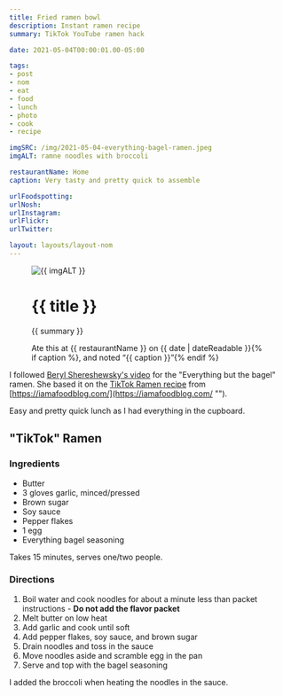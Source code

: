 ```yaml
---
title: Fried ramen bowl
description: Instant ramen recipe
summary: TikTok YouTube ramen hack

date: 2021-05-04T00:00:01.00-05:00

tags:
- post
- nom
- eat
- food
- lunch
- photo
- cook
- recipe

imgSRC: /img/2021-05-04-everything-bagel-ramen.jpeg
imgALT: ramne noodles with broccoli

restaurantName: Home
caption: Very tasty and pretty quick to assemble

urlFoodspotting: 
urlNosh: 
urlInstagram: 
urlFlickr:
urlTwitter: 

layout: layouts/layout-nom
---
```

<figure class="nom">
	<img class="u-photo img-border" src="{{ imgSRC }}" alt="{{ imgALT }}">
	<figcaption>
		<h1 class="title p-name">{{ title }}</h1>
		<p class="summary">{{ summary }}</p>
		<p>Ate this at {{ restaurantName }} on <time class="dt-published" datetime="{{ date | dateIso }}">{{ date | dateReadable }}</time>{% if caption %}, and noted <q class="">{{ caption }}</q>{% endif %}
	</figcaption>
</figure>

I followed [Beryl Shereshewsky's video](https://youtu.be/qxfq4dkzLls?t=42 "YouTube") for the "Everything but the bagel" ramen. She based it on the [TikTok Ramen recipe](https://iamafoodblog.com/tiktok-ramen/ "recipe page") from [https://iamafoodblog.com/](https://iamafoodblog.com/ "").

Easy and pretty quick lunch as I had everything in the cupboard.

<section class="h-recipe">
<h2>"TikTok" Ramen</h2>

<h3>Ingredients</h3>

<ul>
<li class="p-ingredient">Butter</li>
<li class="p-ingredient">3 gloves garlic, minced/pressed</li>
<li class="p-ingredient">Brown sugar</li>
<li class="p-ingredient">Soy sauce</li>
<li class="p-ingredient">Pepper flakes</li>
<li class="p-ingredient">1 egg</li>
<li class="p-ingredient">Everything bagel seasoning</li>
</ul>


<p>Takes <time class="dt-duration" datetime="10M">15 minutes</time>, serves <data class="p-yield" value="2">one/two people</data>.</p>

<div class="e-instructions">
<h3>Directions</h3>
<ol>
<li>Boil water and cook noodles for about a minute less than packet instructions - <strong>Do not add the flavor packet</strong></li>
<li>Melt butter on low heat</li>
<li>Add garlic and cook until soft</li>
<li>Add pepper flakes, soy sauce, and brown sugar</li>
<li>Drain noodles and toss in the sauce</li>
<li>Move noodles aside and scramble egg in the pan</li>
<li>Serve and top with the bagel seasoning</li>
</ol>
</div>

<p>I added the broccoli when heating the noodles in the sauce.</p>
</section>
